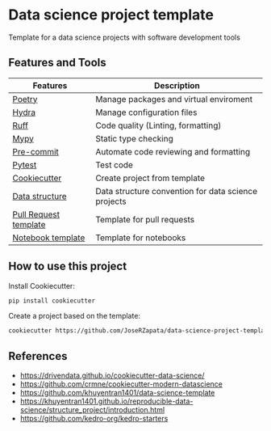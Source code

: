 # Data science project template

Template for a data science projects with software development tools

## Features and Tools

Features              | Description
 ---                  | ---
[Poetry]              | Manage packages and virtual enviroment
[Hydra]               | Manage configuration files
[Ruff]                | Code quality (Linting, formatting)
[Mypy]                | Static type checking
[Pre-commit]          | Automate code reviewing and formatting
[Pytest]              | Test code
[Cookiecutter]        | Create project from template
[Data structure]      | Data structure convention for data science projects
[Pull Request template] | Template for pull requests
[Notebook template]     | Template for notebooks


## How to use this project

Install Cookiecutter:
```bash
pip install cookiecutter
```

Create a project based on the template:
```bash
cookiecutter https://github.com/JoseRZapata/data-science-project-template
```

## References

- https://drivendata.github.io/cookiecutter-data-science/
- https://github.com/crmne/cookiecutter-modern-datascience
- https://github.com/khuyentran1401/data-science-template
- https://khuyentran1401.github.io/reproducible-data-science/structure_project/introduction.html
- https://github.com/kedro-org/kedro-starters

[autodoc]: https://www.sphinx-doc.org/en/master/usage/extensions/autodoc.html
[bandit]: https://github.com/PyCQA/bandit
[click]: https://click.palletsprojects.com/
[codecov]: https://codecov.io/
[Cookiecutter]:https://cookiecutter.readthedocs.io/stable/
[coverage.py]: https://coverage.readthedocs.io/
[Data structure]: {{cookiecutter.repo_name}}/data/README.md
[deepcheck]:https://deepcheck.io/
[dependabot]: https://github.com/dependabot/dependabot-core
[depy]:https://fpgmaas.github.io/deptry/
[DVC]:https://dvc.org/
[flake8]: https://flake8.pycqa.org/en/latest/
[furo]: https://pradyunsg.me/furo/
[github actions]: https://github.com/features/actions
[github labeler]: https://github.com/marketplace/actions/github-labeler
[hydra]: https://hydra.cc/
[Jupyter]:https://jupyter.org/
[just]:https://just.systems/man/en/
[Makefile]: https://www.gnu.org/software/make/manual/make.html
[MlFlow]:https://www.mlflow.org/
[Mypy]: http://mypy-lang.org/
[myst]: https://myst-parser.readthedocs.io/
[napoleon]: https://www.sphinx-doc.org/en/master/usage/extensions/napoleon.html
[nox]: https://nox.thea.codes/
[Notebook template]: {{cookiecutter.repo_name}}/notebooks/notebook_template.ipynb
[NumPy]:https://numpy.org/
[OmegaConf]: https://omegaconf.readthedocs.io/en/latest/
[Pandas]:https://pandas.pydata.org/
[pandera]:(https://pandera.readthedocs.io/en/stable/)
[pipenv]: https://pipenv.pypa.io/en/latest/
[Poetry]: https://python-poetry.org/
[pre-commit]: https://pre-commit.com/
[prettier]: https://prettier.io/
[Pull Request template]: {{cookiecutter.repo_name}}/pull_request_template.md
[pypi]: https://pypi.org/
[Pytest]: https://docs.pytest.org/en/latest/
[pyupgrade]: https://github.com/asottile/pyupgrade
[Ruff]: https://docs.astral.sh/ruff/
[safety]: https://github.com/pyupio/safety
[scikit-learn]:https://scikit-learn.org/
[sphinx]: http://www.sphinx-doc.org/
[sphinx-click]: https://sphinx-click.readthedocs.io/
[testpypi]: https://test.pypi.org/
[tox]: https://tox.readthedocs.io/
[typeguard]: https://github.com/agronholm/typeguard
[xdoctest]: https://github.com/Erotemic/xdoctest
